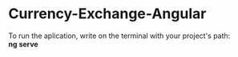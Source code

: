 # Currency-Exchange-Angular

To run the aplication, write on the terminal with your project's path: 
<br>
   **ng serve**
